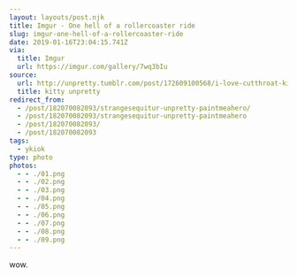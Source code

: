 ```yaml
---
layout: layouts/post.njk
title: Imgur - One hell of a rollercoaster ride
slug: imgur-one-hell-of-a-rollercoaster-ride
date: 2019-01-16T23:04:15.741Z
via:
  title: Imgur
  url: https://imgur.com/gallery/7wq3bIu
source:
  url: http://unpretty.tumblr.com/post/172609100568/i-love-cutthroat-kitchen-but-bingewatching-makes
  title: kitty unpretty
redirect_from:
  - /post/182070082093/strangesequitur-unpretty-paintmeahero/
  - /post/182070082093/strangesequitur-unpretty-paintmeahero
  - /post/182070082093/
  - /post/182070082093
tags:
  - ykiok
type: photo
photos:
  - - ./01.png
  - - ./02.png
  - - ./03.png
  - - ./04.png
  - - ./05.png
  - - ./06.png
  - - ./07.png
  - - ./08.png
  - - ./09.png
---
```


wow.
